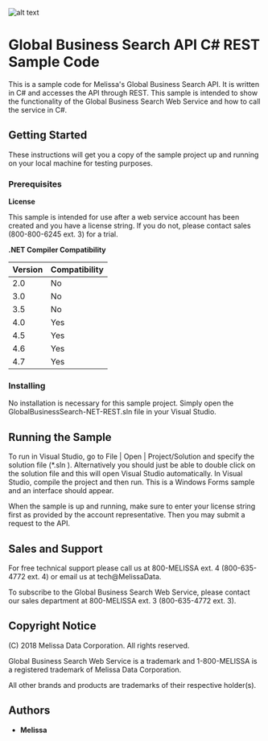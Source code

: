 ![alt text](https://www.melissa.com/_borders17/nav/2017/images/melissa-global-intelligence.png)

# Global Business Search API C# REST Sample Code

This is a sample code for Melissa's Global Business Search API. It is written in C# and accesses the API through REST. 
This sample is intended to show the functionality of the Global Business Search Web Service and how to call the service in C#. 


## Getting Started

These instructions will get you a copy of the sample project up and running on your local machine for testing purposes. 

### Prerequisites

**License**

This sample is intended for use after a web service account has been created and you have a license string.
If you do not, please contact sales (800-800-6245 ext. 3) for a trial.

**.NET Compiler Compatibility**

| Version  | Compatibility |
| ---------- | ----------- |
| 2.0  | No  |
| 3.0  | No  |
| 3.5  | No  |
| 4.0  | Yes |
| 4.5  | Yes |
| 4.6  | Yes |
| 4.7  | Yes |

### Installing

No installation is necessary for this sample project. Simply open the GlobalBusinessSearch-NET-REST.sln file in your Visual Studio.


## Running the Sample

To run in Visual Studio, go to  File | Open | Project/Solution and specify the solution file (*.sln ).
Alternatively you should just be able to double click on the solution file and this will open Visual Studio automatically. 
In Visual Studio, compile the project and then run. This is a Windows Forms sample and an interface should appear. 


When the sample is up and running, make sure to enter your license string first as provided by the account representative. 
Then you may submit a request to the API. 


## Sales and Support

For free technical support please call us at 800-MELISSA ext. 4 (800-635-4772 ext. 4) or email us at tech@MelissaData.

To subscribe to the Global Business Search Web Service, please contact our sales department at 800-MELISSA ext. 3 (800-635-4772 ext. 3).


## Copyright Notice

(C) 2018 Melissa Data Corporation. All rights reserved.

Global Business Search Web Service is a trademark and 1-800-MELISSA is a registered trademark
of Melissa Data Corporation.

All other brands and products are trademarks of their respective holder(s).


## Authors

* **Melissa**

